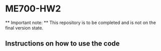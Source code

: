 # ME700-HW2
** Important note: ** This repository is to be completed and is not on the final version state.

## Instructions on how to use the code

